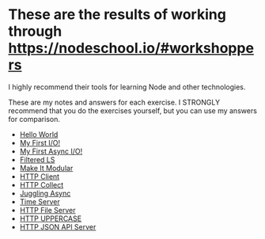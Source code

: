 # These are the results of working through <https://nodeschool.io/#workshoppers>

I highly recommend their tools for learning Node and other technologies.

These are my notes and answers for each exercise. I STRONGLY recommend that you do the exercises yourself, but you can use my answers for comparison.

- [Hello World](./baby-steps.js)
- [My First I/O!](./myfirstio.js)
- [My First Async I/O!](./myfirstasyncio.js)
- [Filtered LS](./filteredLS.js)
- [Make It Modular](./makeitmodular.js)
- [HTTP Client](./httpClient.js)
- [HTTP Collect](./httpCollect.js)
- [Juggling Async](./jugglingAsync.js)
- [Time Server](./timeServer.js)
- [HTTP File Server](./httpFileServer.js)
- [HTTP UPPERCASE](./httpPOSTToUpperCase.js)
- [HTTP JSON API Server](./httpJSONAPIServer.js)
